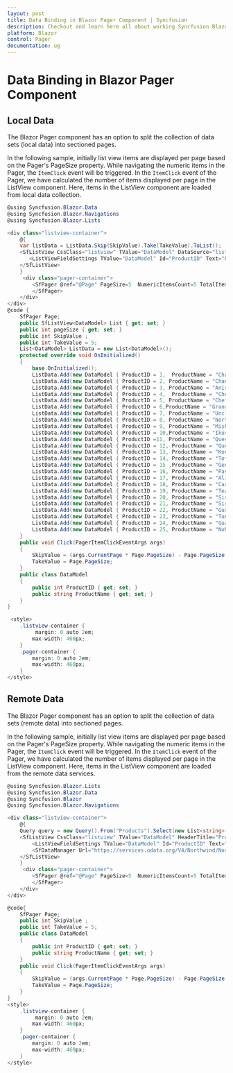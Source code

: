 ```yaml
---
layout: post
title: Data Binding in Blazor Pager Component | Syncfusion
description: Checkout and learn here all about working Syncfusion Blazor Pager component with both local or remote data collection and how it splits into sectioned pages.
platform: Blazor
control: Pager
documentation: ug
---
```


# Data Binding in Blazor Pager Component

## Local Data

The Blazor Pager component has an option to split the collection of data sets (local data) into sectioned pages.

In the following sample, initially list view items are displayed per page based on the Pager's PageSize property. While navigating the numeric items in the Pager, the `ItemClick` event will be triggered. In the `ItemClick` event of the Pager, we have calculated the number of items displayed per page in the ListView component. Here, items in the ListView component are loaded from local data collection.

```csharp
@using Syncfusion.Blazor.Data
@using Syncfusion.Blazor.Navigations
@using Syncfusion.Blazor.Lists

<div class="listview-container">
    @{
    var listData = ListData.Skip(SkipValue).Take(TakeValue).ToList();
    <SfListView CssClass="listview" TValue="DataModel" DataSource="listData" HeaderTitle="Products" ShowHeader="true">
       <ListViewFieldSettings TValue="DataModel" Id="ProductID" Text="ProductName"></ListViewFieldSettings>     
    </SfListView>
    }
     <div class="pager-container">
        <SfPager @ref="@Page" PageSize=5  NumericItemsCount=5 TotalItemsCount=25 ItemClick="Click">
        </SfPager>
    </div>
</div>
@code {
    SfPager Page;
    public SfListView<DataModel> List { get; set; }
    public int pageSize { get; set; } 
    public int SkipValue ;
    public int TakeValue = 5;
    List<DataModel> ListData = new List<DataModel>();
    protected override void OnInitialized()
    {
        base.OnInitialized();
        ListData.Add(new DataModel { ProductID = 1,  ProductName = "Chai" });
        ListData.Add(new DataModel { ProductID = 2, ProductName = "Chang" });
        ListData.Add(new DataModel { ProductID = 3, ProductName = "Aniseed Syrup" });
        ListData.Add(new DataModel { ProductID = 4,  ProductName = "Chef Anton's Cajun Seasoning" });
        ListData.Add(new DataModel { ProductID = 5, ProductName = "Chef Anton's Gumbo Mix" });
        ListData.Add(new DataModel { ProductID = 6,ProductName = "Grandma's Boysenberry Spread" });
        ListData.Add(new DataModel { ProductID = 7, ProductName = "Uncle Bob's Organic Dried Pears" });
        ListData.Add(new DataModel { ProductID = 8, ProductName = "Northwoods Cranberry Sauce" });
        ListData.Add(new DataModel { ProductID = 9, ProductName = "Mishi Kobe Niku" });
        ListData.Add(new DataModel { ProductID = 10,ProductName = "Ikura" });
        ListData.Add(new DataModel { ProductID =11, ProductName = "Queso Cabrales" });
        ListData.Add(new DataModel { ProductID = 12, ProductName = "Queso Manchego La Pastora" });
        ListData.Add(new DataModel { ProductID = 13, ProductName = "Konbu" });
        ListData.Add(new DataModel { ProductID = 14, ProductName = "Tofu" });
        ListData.Add(new DataModel { ProductID = 15 ,ProductName = "Genen Shouyu" });
        ListData.Add(new DataModel { ProductID = 16, ProductName = "Pavlova" });
        ListData.Add(new DataModel { ProductID = 17, ProductName = "Alice Mutton" });
        ListData.Add(new DataModel { ProductID = 18, ProductName = "Carnarvon Tigers" });
        ListData.Add(new DataModel { ProductID = 19, ProductName = "Teatime Chocolate Biscuits" });
        ListData.Add(new DataModel { ProductID = 20, ProductName = "Sir Rodney's Marmalade" });
        ListData.Add(new DataModel { ProductID = 21, ProductName = "Sir Rodney's Scones" });
        ListData.Add(new DataModel { ProductID = 22, ProductName = "Gustaf's Knäckebröd" });
        ListData.Add(new DataModel { ProductID = 23, ProductName = "Tunnbröd" });
        ListData.Add(new DataModel { ProductID = 24, ProductName = "Guaraná Fantástica" });
        ListData.Add(new DataModel { ProductID = 25, ProductName = "NuNuCa Nuß-Nougat-Creme" });
    }
    public void Click(PagerItemClickEventArgs args)
    {
        SkipValue = (args.CurrentPage * Page.PageSize) - Page.PageSize;
        TakeValue = Page.PageSize;
    }
    public class DataModel
    {
        public int ProductID { get; set; }
        public string ProductName { get; set; }
    }
}

 <style>
    .listview-container {
         margin: 0 auto 2em;
        max-width: 460px;
    }
    .pager-container {
        margin: 0 auto 2em;
        max-width: 460px;
    }
</style>
```

## Remote Data

The Blazor Pager component has an option to split the collection of data sets (remote data) into sectioned pages.

In the following sample, initially list view items are displayed per page based on the Pager's PageSize property. While navigating the numeric items in the Pager, the `ItemClick` event will be triggered. In the `ItemClick` event of the Pager, we have calculated the number of items displayed per page in the ListView component. Here, items in the ListView component are loaded from the remote data services.

```csharp
@using Syncfusion.Blazor.Lists
@using Syncfusion.Blazor.Data
@using Syncfusion.Blazor
@using Syncfusion.Blazor.Navigations

<div class="listview-container">
    @{
    Query query = new Query().From("Products").Select(new List<string>() { "ProductID","ProductName"}).Take(TakeValue).Skip(SkipValue);
    <SfListView CssClass="listview" TValue="DataModel" HeaderTitle="Products" ShowHeader="true" Query="@query">
        <ListViewFieldSettings TValue="DataModel" Id="ProductID" Text="ProductName"></ListViewFieldSettings>
        <SfDataManager Url="https://services.odata.org/V4/Northwind/Northwind.svc/" Adaptor="Adaptors.ODataV4Adaptor"></SfDataManager>
    </SfListView>
    }
     <div class="pager-container">
        <SfPager @ref="@Page" PageSize=5  NumericItemsCount=5 TotalItemsCount=25 ItemClick="Click">
        </SfPager>
    </div>
</div>

@code{
    SfPager Page;
    public int SkipValue ;
    public int TakeValue = 5;
    public class DataModel
    {
        public int ProductID { get; set; }
        public string ProductName { get; set; }
    }
    public void Click(PagerItemClickEventArgs args)
    {
        SkipValue = (args.CurrentPage * Page.PageSize) - Page.PageSize;
        TakeValue = Page.PageSize;
    }
}
<style>
    .listview-container {
         margin: 0 auto 2em;
        max-width: 460px;
    }
    .pager-container {
        margin: 0 auto 2em;
        max-width: 460px;
    }
</style>

```